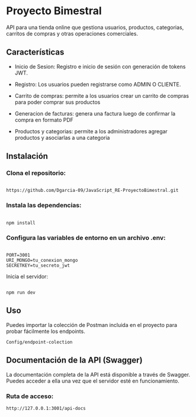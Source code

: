 # Proyecto Bimestral 

API para una tienda online que gestiona usuarios, productos, categorias, carritos de compras y otras operaciones comerciales.

## Características

- Inicio de Sesion: Registro e inicio de sesión con generación de tokens JWT.

- Registro: Los usuarios pueden registrarse como ADMIN O CLIENTE.

- Carrito de compras: permite a los usuarios crear un carrito de compras para poder comprar sus productos

- Generacion de facturas: genera una factura luego de confirmar la compra en formato PDF

- Productos y categorias: permite a los administradores agregar productos y asociarlas a una categoria


## Instalación

### Clona el repositorio:

```

https://github.com/Dgarcia-09/JavaScript_RE-ProyectoBimestral.git

```

### Instala las dependencias:


```

npm install

```

### Configura las variables de entorno en un archivo .env:

```

PORT=3001
URI_MONGO=tu_conexion_mongo
SECRETKEY=tu_secreto_jwt

```

Inicia el servidor:

```

npm run dev

```
## Uso

Puedes importar la colección de Postman incluida en el proyecto para probar fácilmente los endpoints.

```
Config/endpoint-colection

```


## Documentación de la API (Swagger)

La documentación completa de la API está disponible a través de Swagger. Puedes acceder a ella una vez que el servidor esté en funcionamiento.

### Ruta de acceso:

```
http://127.0.0.1:3001/api-docs

```


